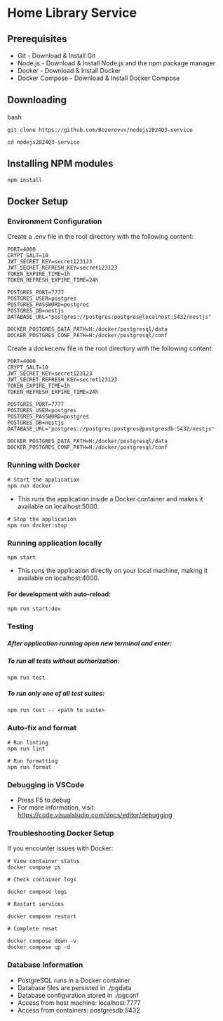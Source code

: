 # Home Library Service

## Prerequisites

- Git - Download & Install Git
- Node.js - Download & Install Node.js and the npm package manager
- Docker - Download & Install Docker
- Docker Compose - Download & Install Docker Compose

## Downloading

bash

```
git clone https://github.com/Bozorovvv/nodejs2024Q3-service

cd nodejs2024Q3-service
```

## Installing NPM modules

```
npm install
```

## Docker Setup

### Environment Configuration

Create a .env file in the root directory with the following content:

```
PORT=4000
CRYPT_SALT=10
JWT_SECRET_KEY=secret123123
JWT_SECRET_REFRESH_KEY=secret123123
TOKEN_EXPIRE_TIME=1h
TOKEN_REFRESH_EXPIRE_TIME=24h

POSTGRES_PORT=7777
POSTGRES_USER=postgres
POSTGRES_PASSWORD=postgres
POSTGRES_DB=nestjs
DATABASE_URL="postgres://postgres:postgres@localhost:5432/nestjs"

DOCKER_POSTGRES_DATA_PATH=H:/docker/postgresql/data
DOCKER_POSTGRES_CONF_PATH=H:/docker/postgresql/conf
```

Create a docker.env file in the root directory with the following content:

```
PORT=4000
CRYPT_SALT=10
JWT_SECRET_KEY=secret123123
JWT_SECRET_REFRESH_KEY=secret123123
TOKEN_EXPIRE_TIME=1h
TOKEN_REFRESH_EXPIRE_TIME=24h

POSTGRES_PORT=7777
POSTGRES_USER=postgres
POSTGRES_PASSWORD=postgres
POSTGRES_DB=nestjs
DATABASE_URL="postgres://postgres:postgres@postgresdb:5432/nestjs"

DOCKER_POSTGRES_DATA_PATH=H:/docker/postgresql/data
DOCKER_POSTGRES_CONF_PATH=H:/docker/postgresql/conf
```

### Running with Docker

```
# Start the application
npm run docker
```

- This runs the application inside a Docker container and makes it available on localhost:5000.

```
# Stop the application
npm run docker:stop
```

### Running application locally

```
npm start

```

- This runs the application directly on your local machine, making it available on localhost:4000.

#### For development with auto-reload:

```
npm run start:dev

```

### Testing

##### After application running open new terminal and enter:

##### To run all tests without authorization:

```
npm run test
```

##### To run only one of all test suites:

```
npm run test -- <path to suite>
```

### Auto-fix and format

```
# Run linting
npm run lint

# Run formatting
npm run format
```

### Debugging in VSCode

- Press F5 to debug
- For more information, visit: https://code.visualstudio.com/docs/editor/debugging

### Troubleshooting Docker Setup

If you encounter issues with Docker:

```
# View container status
docker compose ps

# Check container logs

docker compose logs

# Restart services

docker compose restart

# Complete reset

docker compose down -v
docker compose up -d
```

### Database Information

- PostgreSQL runs in a Docker container
- Database files are persisted in ./pgdata
- Database configuration stored in ./pgconf
- Access from host machine: localhost:7777
- Access from containers: postgresdb:5432
